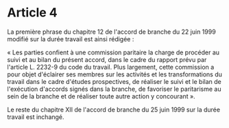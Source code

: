 # Article 4

La première phrase du chapitre 12 de l'accord de branche du 22 juin 1999 modifié sur la durée travail est ainsi rédigée :

« Les parties confient à une commission paritaire la charge de procéder au suivi et au bilan du présent accord, dans le cadre du rapport prévu par l'article L. 2232-9 du code du travail. Plus largement, cette commission a pour objet d'éclairer ses membres sur les activités et les transformations du travail dans le cadre d'études prospectives, de réaliser le suivi et le bilan de l'exécution d'accords signés dans la branche, de favoriser le paritarisme au sein de la branche et de réaliser toute autre action y concourant ».

Le reste du chapitre XII de l'accord de branche du 25 juin 1999 sur la durée travail est inchangé.

